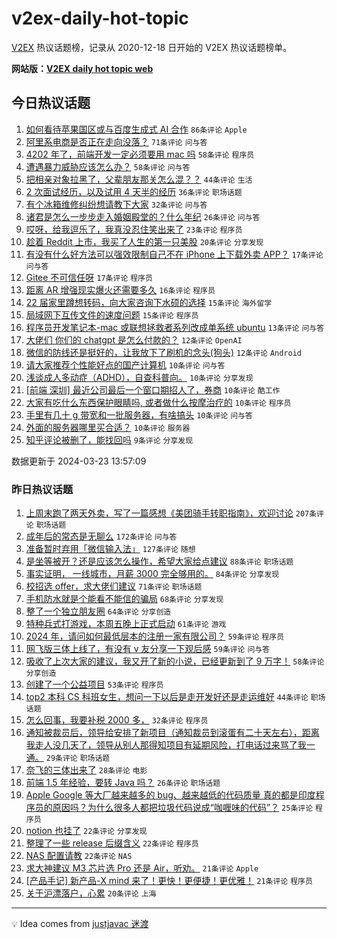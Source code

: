 # v2ex-daily-hot-topic

[V2EX](https://www.v2ex.com/) 热议话题榜，记录从 2020-12-18 日开始的 V2EX 热议话题榜单。

**网站版：[V2EX daily hot topic web](https://boojack.github.io/v2ex-daily-hot-topic-web/)**

## 今日热议话题

<!-- TODAY BEGIN -->

1. [如何看待苹果国区或与百度生成式 AI 合作](https://www.v2ex.com/t/1026254) `86条评论` `Apple`
1. [阿里系电商是否正在走向没落？](https://www.v2ex.com/t/1026269) `71条评论` `问与答`
1. [4202 年了，前端开发一定必须要用 mac 吗](https://www.v2ex.com/t/1026345) `58条评论` `程序员`
1. [遭遇暴力威胁应该怎么办？](https://www.v2ex.com/t/1026280) `58条评论` `问与答`
1. [把相亲对象拉黑了，父辈朋友那关怎么混？？](https://www.v2ex.com/t/1026307) `44条评论` `生活`
1. [2 次面试经历，以及试用 4 天半的经历](https://www.v2ex.com/t/1026358) `36条评论` `职场话题`
1. [有个冰箱维修纠纷想请教下大家](https://www.v2ex.com/t/1026260) `32条评论` `问与答`
1. [诸君是怎么一步步走入婚姻殿堂的？什么年纪](https://www.v2ex.com/t/1026318) `26条评论` `问与答`
1. [哎呀，给我逗乐了，我真没忍住笑出来了](https://www.v2ex.com/t/1026353) `23条评论` `程序员`
1. [趁着 Reddit 上市，我买了人生的第一只美股](https://www.v2ex.com/t/1026301) `20条评论` `分享发现`
1. [有没有什么好方法可以强效限制自己不在 iPhone 上下载外卖 APP？](https://www.v2ex.com/t/1026331) `17条评论` `问与答`
1. [Gitee 不可信任呀](https://www.v2ex.com/t/1026261) `17条评论` `程序员`
1. [距离 AR 增强现实爆火还需要多久](https://www.v2ex.com/t/1026297) `16条评论` `程序员`
1. [22 届家里蹲想转码，向大家咨询下水硕的选择](https://www.v2ex.com/t/1026320) `15条评论` `海外留学`
1. [局域网下互传文件的速度问题](https://www.v2ex.com/t/1026299) `15条评论` `程序员`
1. [程序员开发笔记本-mac 或联想拯救者系列改成单系统 ubuntu](https://www.v2ex.com/t/1026279) `13条评论` `问与答`
1. [大佬们 你们的 chatgpt 是怎么付款的？](https://www.v2ex.com/t/1026278) `12条评论` `OpenAI`
1. [微信的防线还是挺好的，让我放下了刷机的念头(狗头)](https://www.v2ex.com/t/1026262) `12条评论` `Android`
1. [请大家推荐个性能好点的国产计算机](https://www.v2ex.com/t/1026370) `10条评论` `问与答`
1. [浅谈成人多动症（ADHD），自查科普向。](https://www.v2ex.com/t/1026340) `10条评论` `分享发现`
1. [[前端 深圳] 最近公司最后一个窗口期招人了，券商](https://www.v2ex.com/t/1026292) `10条评论` `酷工作`
1. [大家有吃什么东西保护眼睛吗, 或者做什么按摩治疗的](https://www.v2ex.com/t/1026286) `10条评论` `程序员`
1. [手里有几十 g 带宽和一批服务器，有啥搞头](https://www.v2ex.com/t/1026285) `10条评论` `问与答`
1. [外面的服务器哪里买合适？](https://www.v2ex.com/t/1026272) `10条评论` `服务器`
1. [知乎评论被删了，能找回吗](https://www.v2ex.com/t/1026293) `9条评论` `分享发现`

数据更新于 2024-03-23 13:57:09

<!-- TODAY END -->

### 昨日热议话题

<!-- YESTERDAY BEGIN -->

1. [上周末跑了两天外卖，写了一篇感想《美团骑手转职指南》，欢迎讨论](https://www.v2ex.com/t/1025993) `207条评论` `职场话题`
1. [成年后的常态是无聊么](https://www.v2ex.com/t/1025970) `172条评论` `问与答`
1. [准备暂时弃用「微信输入法」](https://www.v2ex.com/t/1025936) `127条评论` `随想`
1. [是坐等被开？还是应该怎么操作，希望大家给点建议](https://www.v2ex.com/t/1025957) `88条评论` `职场话题`
1. [事实证明， 一线城市，月薪 3000 完全够用的。](https://www.v2ex.com/t/1026026) `84条评论` `分享发现`
1. [校招选 offer，求大佬们建议](https://www.v2ex.com/t/1025937) `71条评论` `职场话题`
1. [手机防水就是个能看不能信的骗局](https://www.v2ex.com/t/1026071) `68条评论` `分享发现`
1. [整了一个独立朋友圈](https://www.v2ex.com/t/1025995) `64条评论` `分享创造`
1. [特种兵式打游戏，本周五晚上正式启动](https://www.v2ex.com/t/1025955) `61条评论` `游戏`
1. [2024 年，请问如何最低层本的注册一家有限公司？](https://www.v2ex.com/t/1025981) `59条评论` `程序员`
1. [网飞版三体上线了，有没有 v 友分享一下观后感](https://www.v2ex.com/t/1025951) `59条评论` `问与答`
1. [吸收了上次大家的建议，我又开了新的小说，已经更新到了 9 万字！](https://www.v2ex.com/t/1025973) `58条评论` `分享创造`
1. [创建了一个公益项目](https://www.v2ex.com/t/1025943) `53条评论` `程序员`
1. [top2 本科 CS 科班女生，想问一下以后是走开发好还是走运维好](https://www.v2ex.com/t/1026214) `44条评论` `职场话题`
1. [怎么回事，我要补税 2000 多，](https://www.v2ex.com/t/1026161) `32条评论` `程序员`
1. [通知被裁员后，领导给安排了新项目（通知裁员到滚蛋有二十天左右），距离我走人没几天了，领导从别人那得知项目有延期风险，打电话过来骂了我一通。](https://www.v2ex.com/t/1026205) `29条评论` `职场话题`
1. [奈飞的三体出来了](https://www.v2ex.com/t/1026090) `28条评论` `电影`
1. [前端 1.5 年经验，要转 Java 吗？](https://www.v2ex.com/t/1026061) `26条评论` `职场话题`
1. [Apple Google 等大厂越来越多的 bug、越来越低的代码质量 真的都是印度程序员的原因吗？为什么很多人都把垃圾代码说成“咖喱味的代码”？](https://www.v2ex.com/t/1026201) `25条评论` `程序员`
1. [notion 也挂了](https://www.v2ex.com/t/1026153) `22条评论` `分享发现`
1. [整理了一些 release 后缀含义](https://www.v2ex.com/t/1026152) `22条评论` `程序员`
1. [NAS 配置请教](https://www.v2ex.com/t/1026122) `22条评论` `NAS`
1. [求大神建议 M3 芯片选 Pro 还是 Air，听劝。](https://www.v2ex.com/t/1026225) `21条评论` `Apple`
1. [[产品手记] 新产品-X mind 来了！更快！更便捷！更优雅！](https://www.v2ex.com/t/1026121) `21条评论` `程序员`
1. [关于沪漂落户，心累](https://www.v2ex.com/t/1026083) `20条评论` `上海`

<!-- YESTERDAY END -->

---

💡 Idea comes from [justjavac 迷渡](https://github.com/justjavac/)
